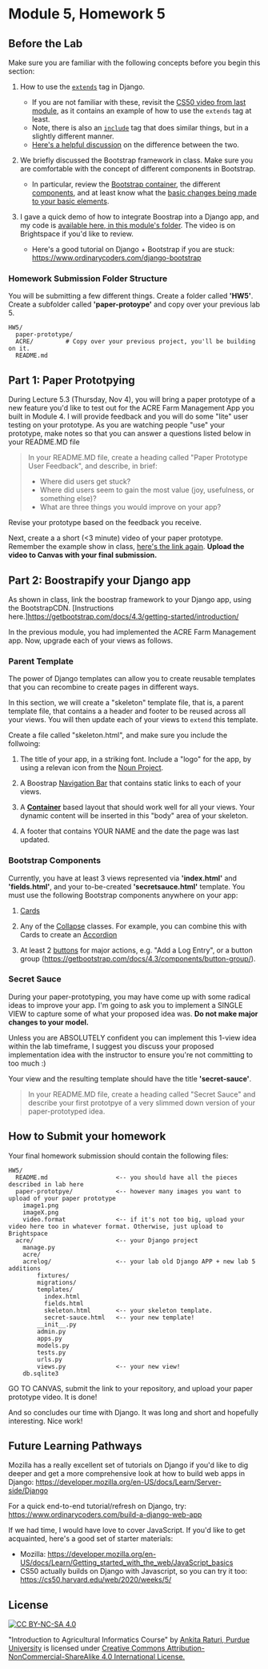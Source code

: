 # Module 5, Homework 5

## Before the Lab
Make sure you are familiar with the following concepts before you begin this section:

1. How to use the [`extends`](https://docs.djangoproject.com/en/3.2/ref/templates/builtins/#std:templatetag-extends) tag in Django. 
   - If you are not familiar with these, revisit the [CS50 video from last module](https://github.com/ag-informatics/ag-informatics-course/tree/main/module4), as it contains an example of how to use the `extends` tag at least.
   - Note, there is also an [`include`](https://docs.djangoproject.com/en/3.2/ref/templates/builtins/#std:templatetag-include) tag that does similar things, but in a slightly different manner.
   - [Here's a helpful discussion](https://stackoverflow.com/questions/2863695/include-vs-extends-in-django-templates) on the difference between the two.

2. We briefly discussed the Bootstrap framework in class. Make sure you are comfortable with the concept of different components in Bootstrap.
   - In particular, review the [Bootstrap container](https://getbootstrap.com/docs/4.3/layout/overview/), the different [components](https://getbootstrap.com/docs/4.3/components/alerts/), and at least know what the [basic changes being made to your basic elements](https://getbootstrap.com/docs/4.3/content/reboot/). 

3. I gave a quick demo of how to integrate Boostrap into a Django app, and my code is [available here, in this module's folder](https://github.com/ag-informatics/ag-informatics-course/tree/main/module5/bootstrap-demo). The video is on Brightspace if you'd like to review.
   - Here's a good tutorial on Django + Bootstrap if you are stuck: https://www.ordinarycoders.com/django-bootstrap

### Homework Submission Folder Structure
You will be submitting a few different things. Create a folder called **'HW5'**. Create a subfolder called **'paper-protoype'** and copy over your previous lab 5.

```
HW5/
  paper-prototype/
  ACRE/         # Copy over your previous project, you'll be building on it.
  README.md
```

## Part 1: Paper Prototpying
During Lecture 5.3 (Thursday, Nov 4), you will bring a paper prototype of a new feature you'd like to test out for the ACRE Farm Management App you built in Module 4. I will provide feedback and you will do some "lite" user testing on your prototype. As you are watching people "use" your prototype, make notes so that you can answer a questions listed below in your README.MD file

> In your README.MD file, create a heading called "Paper Prototype User Feedback", and describe, in brief:
> - Where did users get stuck?
> - Where did users seem to gain the most value (joy, usefulness, or something else)?
> - What are three things you would improve on your app?

Revise your prototype based on the feedback you receive.

Next, create a a short (<3 minute) video of your paper prototype. Remember the example show in class, [here's the link again](https://www.youtube.com/watch?v=GrV2SZuRPv0). **Upload the video to Canvas with your final submission.**

## Part 2: Boostrapify your Django app
As shown in class, link the boostrap framework to your Django app, using the BootstrapCDN. [Instructions here.]https://getbootstrap.com/docs/4.3/getting-started/introduction/

In the previous module, you had implemented the ACRE Farm Management app. Now, upgrade each of your views as follows.

### Parent Template
The power of Django templates can allow you to create reusable templates that you can recombine to create pages in different ways.

In this section, we will create a "skeleton" template file, that is, a parent template file, that contains a a header and footer to be reused across all your views. You will then update each of your views to `extend` this template.

Create a file called "skeleton.html", and make sure you include the follwoing:

1. The title of your app, in a striking font. Include a "logo" for the app, by using a relevan icon from the [Noun Project](https://thenounproject.com/).

2. A Boostrap [Navigation Bar](https://getbootstrap.com/docs/4.3/components/navbar/) that contains static links to each of your views. 

3. A [**Container**](https://getbootstrap.com/docs/4.3/layout/overview/) based layout that should work well for all your views. Your dynamic content will be inserted in this "body" area of your skeleton.

4. A footer that contains YOUR NAME and the date the page was last updated.

### Bootstrap Components
Currently, you have at least 3 views represented via **'index.html'** and **'fields.html'**, and your to-be-created **'secretsauce.html'** template. You must use the following Bootstrap components anywhere on your app:

1. [Cards](https://getbootstrap.com/docs/4.3/components/card/)

2. Any of the [Collapse](https://getbootstrap.com/docs/4.3/components/collapse/) classes. For example, you can combine this with Cards to create an [Accordion](https://getbootstrap.com/docs/4.3/components/collapse/#accordion-example)

3. At least 2 [buttons](https://getbootstrap.com/docs/4.3/components/buttons/) for major actions, e.g. "Add a Log Entry", or a button group (https://getbootstrap.com/docs/4.3/components/button-group/).


### Secret Sauce
During your paper-prototyping, you may have come up with some radical ideas to improve your app. I'm going to ask you to implement a SINGLE VIEW to capture some of what your proposed idea was. **Do not make major changes to your model.**

Unless you are ABSOLUTELY confident you can implement this 1-view idea within the lab timeframe, I suggest you discuss your proposed implementation idea with the instructor to ensure you're not committing to too much :)

Your view and the resulting template should have the title **'secret-sauce'**. 

> In your README.MD file, create a heading called "Secret Sauce" and describe your first prototpye of a very slimmed down version of your paper-prototyped idea.

## How to Submit your homework
Your final homework submission should contain the following files:

```
HW5/
  README.md                   <-- you should have all the pieces described in lab here
  paper-prototpye/            <-- however many images you want to upload of your paper prototype
    image1.png
    imageX.png
    video.format              <-- if it's not too big, upload your video here too in whatever format. Otherwise, just upload to Brightspace
  acre/                       <-- your Django project
    manage.py
    acre/                     
    acrelog/                  <-- your lab old Django APP + new lab 5 additions
        fixtures/             
        migrations/
        templates/            
          index.html
          fields.html
          skeleton.html       <-- your skeleton template.
          secret-sauce.html   <-- your new template!
        __init__.py
        admin.py
        apps.py
        models.py             
        tests.py
        urls.py               
        views.py              <-- your new view!
    db.sqlite3
```

GO TO CANVAS, submit the link to your repository, and upload your paper prototype video. It is done!

And so concludes our time with Django. It was long and short and hopefully interesting. Nice work!


## Future Learning Pathways 
Mozilla has a really excellent set of tutorials on Django if you'd like to dig deeper and get a more comprehensive look at how to build web apps in Django: https://developer.mozilla.org/en-US/docs/Learn/Server-side/Django

For a quick end-to-end tutorial/refresh on Django, try: https://www.ordinarycoders.com/build-a-django-web-app 

If we had time, I would have love to cover JavaScript. If you'd like to get acquainted, here's a good set of starter materials:
 - Mozilla: https://developer.mozilla.org/en-US/docs/Learn/Getting_started_with_the_web/JavaScript_basics
 - CS50 actually builds on Django with Javascript, so you can try it too: https://cs50.harvard.edu/web/2020/weeks/5/

## License
[![CC BY-NC-SA 4.0][cc-by-nc-sa-shield]][cc-by-nc-sa]

<!-- This work is licensed under a
[Creative Commons Attribution-NonCommercial-ShareAlike 4.0 International License][cc-by-nc-sa].

[![CC BY-NC-SA 4.0][cc-by-nc-sa-image]][cc-by-nc-sa] -->

[cc-by-nc-sa]: http://creativecommons.org/licenses/by-nc-sa/4.0/
[cc-by-nc-sa-image]: https://licensebuttons.net/l/by-nc-sa/4.0/88x31.png
[cc-by-nc-sa-shield]: https://img.shields.io/badge/License-CC%20BY--NC--SA%204.0-lightgrey.svg

  "Introduction to Agricultural Informatics Course" by [Ankita Raturi, Purdue University](https://github.com/ag-informatics/ag-informatics-course) is licensed under [Creative Commons Attribution-NonCommercial-ShareAlike 4.0 International License.](http://creativecommons.org/licenses/by-nc-sa/4.0/)
